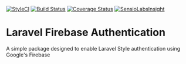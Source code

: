 [![StyleCI](https://styleci.io/repos/105987833/shield?branch=master)](https://styleci.io/repos/105987833)  [![Build Status](https://travis-ci.org/asahasrabuddhe/LaravelAuthFirebase.svg?branch=master)](https://travis-ci.org/asahasrabuddhe/LaravelAuthFirebase) [![Coverage Status](https://coveralls.io/repos/github/asahasrabuddhe/LaravelAuthFirebase/badge.svg?branch=master)](https://coveralls.io/github/asahasrabuddhe/LaravelAuthFirebase?branch=master) [![SensioLabsInsight](https://insight.sensiolabs.com/projects/2ab3b439-a1d4-4e23-bfd0-00b655c0ba39/big.png)](https://insight.sensiolabs.com/projects/2ab3b439-a1d4-4e23-bfd0-00b655c0ba39)
# Laravel Firebase Authentication

A simple package designed to enable Laravel Style authentication using Google's Firebase
